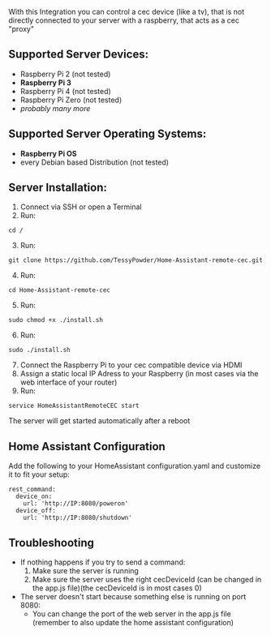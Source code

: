 With this Integration you can control a cec device (like a tv), that is not directly connected to your server with a raspberry, that acts as a cec "proxy"

## Supported Server Devices:
- Raspberry Pi 2 (not tested)
- __Raspberry Pi 3__
- Raspberry Pi 4 (not tested)
- Raspberry Pi Zero (not tested)
- *probably many more*

## Supported Server Operating Systems:
- __Raspberry Pi OS__
- every Debian based Distribution (not tested) 

## Server Installation:
1. Connect via SSH or open a Terminal
2. Run:
```
cd /
```
3. Run:
```
git clone https://github.com/TessyPowder/Home-Assistant-remote-cec.git
```
4. Run:
```
cd Home-Assistant-remote-cec
```
5. Run:
```
sudo chmod +x ./install.sh
```
6. Run:
```
sudo ./install.sh
```
7. Connect the Raspberry Pi to your cec compatible device via HDMI
8. Assign a static local IP Adress to your Raspberry (in most cases via the web interface of your router)
9. Run:
```
service HomeAssistantRemoteCEC start
```

The server will get started automatically after a reboot

## Home Assistant Configuration
Add the following to your HomeAssistant configuration.yaml and customize it to fit your setup:

```
rest_command:
  device_on:
    url: 'http://IP:8080/poweron'
  device_off:
    url: 'http://IP:8080/shutdown'
```

## Troubleshooting
- If nothing happens if you try to send a command:
  1. Make sure the server is running
  2. Make sure the server uses the right cecDeviceId (can be changed in the app.js file)(the cecDeviceId is in most cases 0)
- The server doesn't start because something else is running on port 8080:
  - You can change the port of the web server in the app.js file (remember to also update the home assistant configuration)
